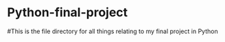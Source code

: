 # Python-final-project
#This is the file directory for all things relating to my final project in Python
